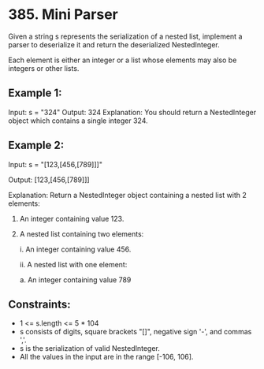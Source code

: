 # 385. Mini Parser
Given a string s represents the serialization of a nested list, implement a parser to deserialize it and return the deserialized NestedInteger.

Each element is either an integer or a list whose elements may also be integers or other lists.

## Example 1:

Input: s = "324"
Output: 324
Explanation: You should return a NestedInteger object which contains a single integer 324.
## Example 2:

Input: s = "[123,[456,[789]]]"<p>
Output: [123,[456,[789]]]<p>
Explanation: Return a NestedInteger object containing a nested list with 2 elements:<p>
1. An integer containing value 123.<p>
2. A nested list containing two elements:<p>
    i.  An integer containing value 456.<p>
    ii. A nested list with one element:<p>
         a. An integer containing value 789
 

## Constraints:

- 1 <= s.length <= 5 * 104
- s consists of digits, square brackets "[]", negative sign '-', and commas ','.
- s is the serialization of valid NestedInteger.
- All the values in the input are in the range [-106, 106].